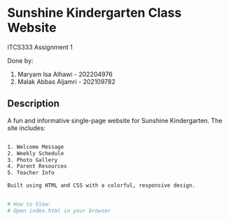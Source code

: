 # Sunshine Kindergarten Class Website
ITCS333 Assignment 1

Done by: 
1. Maryam Isa Alhawi - 202204976
2. Malak Abbas Aljamri - 202109782 

## Description
A fun and informative single-page website for Sunshine Kindergarten. The site includes:
```bash

1. Welcome Message
2. Weekly Schedule
3. Photo Gallery
4. Parent Resources
5. Teacher Info

Built using HTML and CSS with a colorful, responsive design.


# How to View:
# Open index.html in your browser